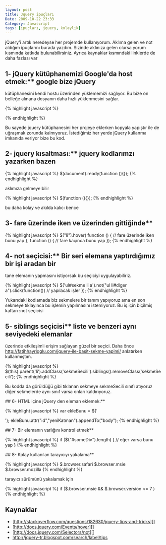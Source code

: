 ```yaml
---
layout: post
title: Jquery ipuçları
Date: 2009-10-22 23:33
Category: Javascript
tags: [ipuçları, jquery, kolaylık]
---
```


jQuery'i artık neredeyse her projemde kullanıyorum. Aklıma gelen ve not
aldığım ipuçlarını burada yazdım. Sizinde aklınıza gelen olursa yorum
kısmında katkıda bulunabilirsiniz. Ayrıca kaynaklar kısmındaki linklerde
de daha fazlası var

## 1- jQuery kütüphanemizi Google'da host etmek:** google bize jQuery
kütüphanesini kendi hostu üzerinden yüklememizi sağlıyor. Bu bize ön
belleğe alınana dosyanın daha hızlı yüklenmesini sağlar.

{% highlight javascript %}
<script type="text/javascript" src="http://ajax.googleapis.com/ajax/libs/jquery/1.2.6/jquery.min.js"></script>
<script type="text/javascript">
 $(document).ready(function() {
    //isler burada
 });
</script>
{% endhighlight %}

Bu sayede jquery kütüphanesini her projeye eklerken kopyala yapıştır ile
de uğraşmak zorunda kalmıyoruz. İstediğimiz her yerde jQuery kullanma
imkanıda veriyor bize bu kod.

## 2- jquery kısaltması:** jquery kodlarımzı yazarken bazen 

{% highlight javascript %}
$(document).ready(function (){});
{% endhighlight %}

aklımıza gelmeye bilir

{% highlight javascript %}
$(function (){});
{% endhighlight %}

bu daha kolay ve akılda kalıcı bence

## 3- fare üzerinde iken ve üzerinden gittiğinde**

{% highlight javascript %}
$("li").hover( function () {
    // fare üzerinde iken bunu yap
}, function () {
    // fare kaçınca bunu yap
});
{% endhighlight %}

## 4- not seçicisi:** Bir seri elemana yaptırdığımız bir işi aradan bir
tane elemanın yapmasını istiyorsak bu seçiciyi uygulayabiliriz.

{% highlight javascript %}
$('ul#sekme li a').not("ul li#diger a").click(function(){
    // yapılacak işler
});
{% endhighlight %}

Yukarıdaki kodlamada biz sekmelere bir tanım yapıyoruz ama en son
sekmeye tıklayınca bu işlemin yapılmasını istemiyoruz. Bu iş için
biçilmiş kaftan :not seçicisi

## 5- siblings seçicisi** liste ve benzeri aynı seviyedeki elemanlar
üzerinde etkileşimli erişim sağlayan güzel bir seçici. Daha önce
http://fatihhayrioglu.com/jquery-ile-basit-sekme-yapimi/ anlatırken
kullanmıştım.

{% highlight javascript %}
$(this).parent('li').addClass('sekmeSecili').siblings().removeClass('sekmeSecili');
{% endhighlight %}

Bu kodda da görüldüğü gibi tıklanan sekmeye sekmeSecili sınıfı atıyoruz
diğer sekmelerde aynı sınıf varsa onları kaldırıyoruz.

## 6- HTML içine jQuery den eleman eklemek:**

{% highlight javascript %}
var ekleBunu = $('<div></div>');
ekleBunu.attr("id","yeniKatman").appendTo("body");
{% endhighlight %}

## 7- Bir elemanın varlığını kontrol etmek**

{% highlight javascript %}
if ($("#someDiv").length) {
    // eğer varsa bunu yap
}
{% endhighlight %}

## 8- Kolay kullanılan tarayıcıyı yakalama**

{% highlight javascript %}
$.browser.safari
$.browser.msie
$.browser.mozilla
{% endhighlight %}

tarayıcı sürümünü yakalamak için

{% highlight javascript %}
if ($.browser.msie && $.browser.version <= 7 ) 
{% endhighlight %}

## Kaynaklar

-   [http://stackoverflow.com/questions/182630/jquery-tips-and-tricks][]
-   [http://docs.jquery.com/Events/hover][]
-   [http://docs.jquery.com/Selectors/not][]
-   http://jquery-tr.blogspot.com/search/label/tips

  [http://stackoverflow.com/questions/182630/jquery-tips-and-tricks]: http://stackoverflow.com/questions/182630/jquery-tips-and-tricks
  [http://docs.jquery.com/Events/hover]: http://docs.jquery.com/Events/hover
  [http://docs.jquery.com/Selectors/not]: http://docs.jquery.com/Selectors/not